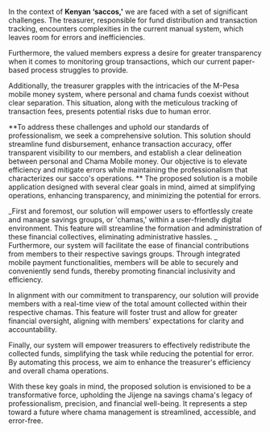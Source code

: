 In the context of **Kenyan ‘saccos,'** we are faced with a set of significant challenges. The treasurer, responsible for fund distribution and transaction tracking, encounters complexities in the current manual system, which leaves room for errors and inefficiencies.

Furthermore, the valued members express a desire for greater transparency when it comes to monitoring group transactions, which our current paper-based process struggles to provide.

Additionally, the treasurer grapples with the intricacies of the M-Pesa mobile money system, where personal and chama funds coexist without clear separation. This situation, along with the meticulous tracking of transaction fees, presents potential risks due to human error.

**To address these challenges and uphold our standards of professionalism, we seek a comprehensive solution. This solution should streamline fund disbursement, enhance transaction accuracy, offer transparent visibility to our members, and establish a clear delineation between personal and Chama Mobile money. Our objective is to elevate efficiency and mitigate errors while maintaining the professionalism that characterizes our sacco's operations.
**
The proposed solution is a mobile application designed with several clear goals in mind, aimed at simplifying operations, enhancing transparency, and minimizing the potential for errors.

_First and foremost, our solution will empower users to effortlessly create and manage savings groups, or 'chamas,' within a user-friendly digital environment. This feature will streamline the formation and administration of these financial collectives, eliminating administrative hassles.
_
Furthermore, our system will facilitate the ease of financial contributions from members to their respective savings groups. Through integrated mobile payment functionalities, members will be able to securely and conveniently send funds, thereby promoting financial inclusivity and efficiency.

In alignment with our commitment to transparency, our solution will provide members with a real-time view of the total amount collected within their respective chamas. This feature will foster trust and allow for greater financial oversight, aligning with members' expectations for clarity and accountability.

Finally, our system will empower treasurers to effectively redistribute the collected funds, simplifying the task while reducing the potential for error. By automating this process, we aim to enhance the treasurer's efficiency and overall chama operations.

With these key goals in mind, the proposed solution is envisioned to be a transformative force, upholding the Jijenge na savings chama's legacy of professionalism, precision, and financial well-being. It represents a step toward a future where chama management is streamlined, accessible, and error-free.
